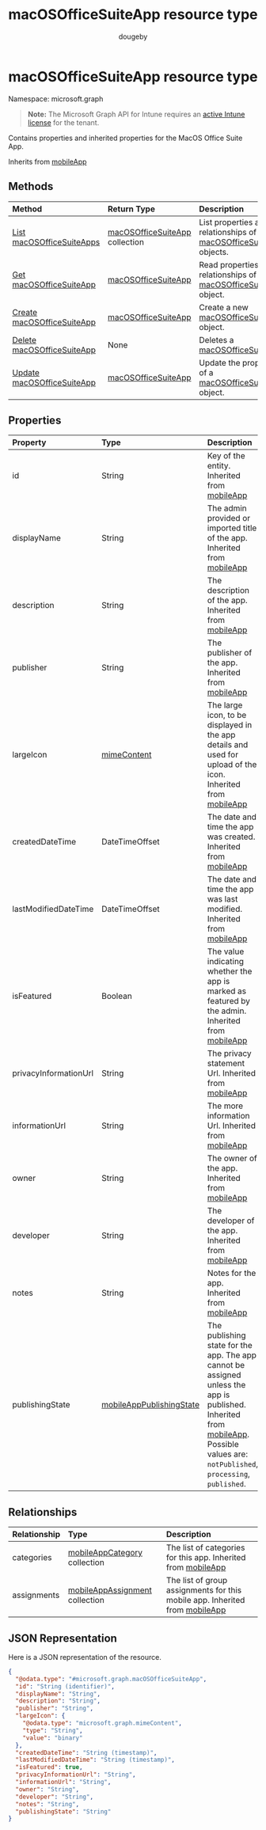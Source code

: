 ﻿---
title: "macOSOfficeSuiteApp resource type"
description: "Contains properties and inherited properties for the MacOS Office Suite App."
author: "dougeby"
localization_priority: Normal
ms.prod: "intune"
doc_type: resourcePageType
---

# macOSOfficeSuiteApp resource type

Namespace: microsoft.graph

> **Note:** The Microsoft Graph API for Intune requires an [active Intune license](https://go.microsoft.com/fwlink/?linkid=839381) for the tenant.

Contains properties and inherited properties for the MacOS Office Suite App.

Inherits from [mobileApp](../resources/intune-apps-mobileapp.md)

## Methods

| Method                                                                         | Return Type                                                                       | Description                                                                                                              |
| :----------------------------------------------------------------------------- | :-------------------------------------------------------------------------------- | :----------------------------------------------------------------------------------------------------------------------- |
| [List macOSOfficeSuiteApps](../api/intune-apps-macosofficesuiteapp-list.md)    | [macOSOfficeSuiteApp](../resources/intune-apps-macosofficesuiteapp.md) collection | List properties and relationships of the [macOSOfficeSuiteApp](../resources/intune-apps-macosofficesuiteapp.md) objects. |
| [Get macOSOfficeSuiteApp](../api/intune-apps-macosofficesuiteapp-get.md)       | [macOSOfficeSuiteApp](../resources/intune-apps-macosofficesuiteapp.md)            | Read properties and relationships of the [macOSOfficeSuiteApp](../resources/intune-apps-macosofficesuiteapp.md) object.  |
| [Create macOSOfficeSuiteApp](../api/intune-apps-macosofficesuiteapp-create.md) | [macOSOfficeSuiteApp](../resources/intune-apps-macosofficesuiteapp.md)            | Create a new [macOSOfficeSuiteApp](../resources/intune-apps-macosofficesuiteapp.md) object.                              |
| [Delete macOSOfficeSuiteApp](../api/intune-apps-macosofficesuiteapp-delete.md) | None                                                                              | Deletes a [macOSOfficeSuiteApp](../resources/intune-apps-macosofficesuiteapp.md).                                        |
| [Update macOSOfficeSuiteApp](../api/intune-apps-macosofficesuiteapp-update.md) | [macOSOfficeSuiteApp](../resources/intune-apps-macosofficesuiteapp.md)            | Update the properties of a [macOSOfficeSuiteApp](../resources/intune-apps-macosofficesuiteapp.md) object.                |

## Properties

| Property              | Type                                                                             | Description                                                                                                                                                                                                                  |
| :-------------------- | :------------------------------------------------------------------------------- | :--------------------------------------------------------------------------------------------------------------------------------------------------------------------------------------------------------------------------- |
| id                    | String                                                                           | Key of the entity. Inherited from [mobileApp](../resources/intune-apps-mobileapp.md)                                                                                                                                         |
| displayName           | String                                                                           | The admin provided or imported title of the app. Inherited from [mobileApp](../resources/intune-apps-mobileapp.md)                                                                                                           |
| description           | String                                                                           | The description of the app. Inherited from [mobileApp](../resources/intune-apps-mobileapp.md)                                                                                                                                |
| publisher             | String                                                                           | The publisher of the app. Inherited from [mobileApp](../resources/intune-apps-mobileapp.md)                                                                                                                                  |
| largeIcon             | [mimeContent](../resources/intune-shared-mimecontent.md)                         | The large icon, to be displayed in the app details and used for upload of the icon. Inherited from [mobileApp](../resources/intune-apps-mobileapp.md)                                                                        |
| createdDateTime       | DateTimeOffset                                                                   | The date and time the app was created. Inherited from [mobileApp](../resources/intune-apps-mobileapp.md)                                                                                                                     |
| lastModifiedDateTime  | DateTimeOffset                                                                   | The date and time the app was last modified. Inherited from [mobileApp](../resources/intune-apps-mobileapp.md)                                                                                                               |
| isFeatured            | Boolean                                                                          | The value indicating whether the app is marked as featured by the admin. Inherited from [mobileApp](../resources/intune-apps-mobileapp.md)                                                                                   |
| privacyInformationUrl | String                                                                           | The privacy statement Url. Inherited from [mobileApp](../resources/intune-apps-mobileapp.md)                                                                                                                                 |
| informationUrl        | String                                                                           | The more information Url. Inherited from [mobileApp](../resources/intune-apps-mobileapp.md)                                                                                                                                  |
| owner                 | String                                                                           | The owner of the app. Inherited from [mobileApp](../resources/intune-apps-mobileapp.md)                                                                                                                                      |
| developer             | String                                                                           | The developer of the app. Inherited from [mobileApp](../resources/intune-apps-mobileapp.md)                                                                                                                                  |
| notes                 | String                                                                           | Notes for the app. Inherited from [mobileApp](../resources/intune-apps-mobileapp.md)                                                                                                                                         |
| publishingState       | [mobileAppPublishingState](../resources/intune-apps-mobileapppublishingstate.md) | The publishing state for the app. The app cannot be assigned unless the app is published. Inherited from [mobileApp](../resources/intune-apps-mobileapp.md). Possible values are: `notPublished`, `processing`, `published`. |

## Relationships

| Relationship | Type                                                                              | Description                                                                                                          |
| :----------- | :-------------------------------------------------------------------------------- | :------------------------------------------------------------------------------------------------------------------- |
| categories   | [mobileAppCategory](../resources/intune-apps-mobileappcategory.md) collection     | The list of categories for this app. Inherited from [mobileApp](../resources/intune-apps-mobileapp.md)               |
| assignments  | [mobileAppAssignment](../resources/intune-apps-mobileappassignment.md) collection | The list of group assignments for this mobile app. Inherited from [mobileApp](../resources/intune-apps-mobileapp.md) |

## JSON Representation

Here is a JSON representation of the resource.

<!-- {
  "blockType": "resource",
  "keyProperty": "id",
  "@odata.type": "microsoft.graph.macOSOfficeSuiteApp"
}
-->

```json
{
  "@odata.type": "#microsoft.graph.macOSOfficeSuiteApp",
  "id": "String (identifier)",
  "displayName": "String",
  "description": "String",
  "publisher": "String",
  "largeIcon": {
    "@odata.type": "microsoft.graph.mimeContent",
    "type": "String",
    "value": "binary"
  },
  "createdDateTime": "String (timestamp)",
  "lastModifiedDateTime": "String (timestamp)",
  "isFeatured": true,
  "privacyInformationUrl": "String",
  "informationUrl": "String",
  "owner": "String",
  "developer": "String",
  "notes": "String",
  "publishingState": "String"
}
```
